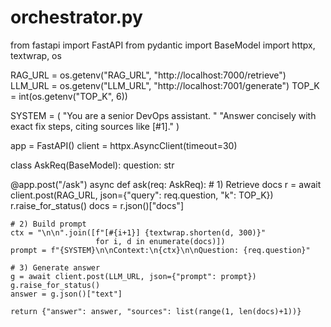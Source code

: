 # orchestrator.py
from fastapi import FastAPI
from pydantic import BaseModel
import httpx, textwrap, os

RAG_URL   = os.getenv("RAG_URL",   "http://localhost:7000/retrieve")
LLM_URL   = os.getenv("LLM_URL",   "http://localhost:7001/generate")
TOP_K     = int(os.getenv("TOP_K", 6))

SYSTEM = (
    "You are a senior DevOps assistant. "
    "Answer concisely with exact fix steps, citing sources like [#1]."
)

app = FastAPI()
client = httpx.AsyncClient(timeout=30)

class AskReq(BaseModel):
    question: str

@app.post("/ask")
async def ask(req: AskReq):
    # 1) Retrieve docs
    r = await client.post(RAG_URL, json={"query": req.question, "k": TOP_K})
    r.raise_for_status()
    docs = r.json()["docs"]

    # 2) Build prompt
    ctx = "\n\n".join([f"[#{i+1}] {textwrap.shorten(d, 300)}"
                       for i, d in enumerate(docs)])
    prompt = f"{SYSTEM}\n\nContext:\n{ctx}\n\nQuestion: {req.question}"

    # 3) Generate answer
    g = await client.post(LLM_URL, json={"prompt": prompt})
    g.raise_for_status()
    answer = g.json()["text"]

    return {"answer": answer, "sources": list(range(1, len(docs)+1))}
